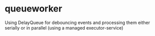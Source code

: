 # queueworker
Using DelayQueue for debouncing events and processing them either serially or in parallel (using a managed executor-service)
